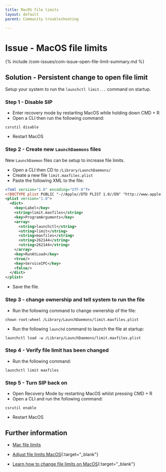 ```yaml
---
title: MacOS file limits
layout: default
parent: Community troubleshooting

---
```


# Issue - MacOS file limits

{% include /com-issues/com-issue-open-file-limit-summary.md %}

## Solution - Persistent change to open file limit

Setup your system to run the `launchctl limit...` command on startup.

### Step 1 - Disable SIP

* Enter recovery mode by restarting MacOS while holding down CMD + R
* Open a CLI then run the following command:

```
csrutil disable
```
* Restart MacOS

### Step 2 - Create new `LaunchDaemons` files

New `LaunchDaemon` files can be setup to increase file limits.

* Open a CLI then CD to `/Library/LaunchDaemons/`
* Create a new file `limit.maxfiles.plist`
* Paste the following XML to the file:

```xml
<?xml version="1.0" encoding="UTF-8"?>
<!DOCTYPE plist PUBLIC "-//Apple//DTD PLIST 1.0//EN" "http://www.apple.com/DTDs/PropertyList-1.0.dtd">
<plist version="1.0">
  <dict>
    <key>Label</key>
    <string>limit.maxfiles</string>
    <key>ProgramArguments</key>
    <array>
      <string>launchctl</string>
      <string>limit</string>
      <string>maxfiles</string>
      <string>262144</string>
      <string>262144</string>
    </array>
    <key>RunAtLoad</key>
    <true/>
    <key>ServiceIPC</key>
    <false/>
  </dict>
</plist>
```

* Save the file.

### Step 3 - change ownership and tell system to run the file

* Run the following command to change ownership of the file:

```
chown root:wheel /Library/LaunchDaemons/limit.maxfiles.plist
```

* Run the following `launchd` command to launch the file at startup:

```
launchctl load -w /Library/LaunchDaemons/limit.maxfiles.plist
```

### Step 4 - Verify file limit has been changed

* Run the following command:

```
launchctl limit maxfiles
```

### Step 5 - Turn SIP back on

* Open Recovery Mode by restarting MacOS whilst pressing CMD + R
* Open a CLI and run the following command:

```
csrutil enable
```

* Restart MacOS

## Further information

* [Mac file limits](/docs/community/com-troubleshooting/com-issue-mac-file-limits)
* [Adjust file limits MacOS](https://gist.github.com/tombigel/d503800a282fcadbee14b537735d202c){:target="_blank"}

* [Learn how to change file limits on MacOS](https://wilsonmar.github.io/maximum-limits/){:target="_blank"}
